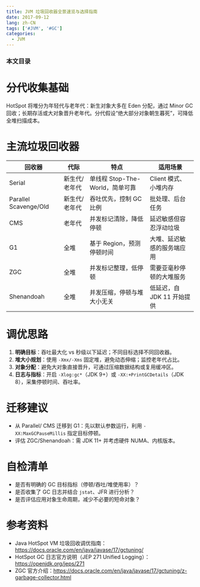 ```yaml
---
title: JVM 垃圾回收器全景速览与选择指南
date: 2017-09-12
lang: zh-CN
tags: ['#JVM', '#GC']
categories:
  - JVM
---
```


### 本文目录
<!-- toc -->

# 分代收集基础
HotSpot 将堆分为年轻代与老年代：新生对象大多在 Eden 分配，通过 Minor GC 回收；长期存活或大对象晋升老年代。分代假设“绝大部分对象朝生暮死”，可降低全堆扫描成本。

# 主流垃圾回收器
| 回收器 | 代际 | 特点 | 适用场景 |
|---|---|---|---|
| Serial | 新生代/老年代 | 单线程 Stop-The-World，简单可靠 | Client 模式、小堆内存 |
| Parallel Scavenge/Old | 新生代/老年代 | 吞吐优先，控制 GC 比例 | 批处理、后台任务 |
| CMS | 老年代 | 并发标记清除，降低停顿 | 延迟敏感但容忍浮动垃圾 |
| G1 | 全堆 | 基于 Region，预测停顿时间 | 大堆、延迟敏感的服务端应用 |
| ZGC | 全堆 | 并发标记整理，低停顿 | 需要亚毫秒停顿的大堆服务 |
| Shenandoah | 全堆 | 并发压缩，停顿与堆大小无关 | 低延迟，自 JDK 11 开始提供 |

# 调优思路
1. **明确目标**：吞吐最大化 vs 秒级以下延迟；不同目标选择不同回收器。
2. **堆大小规划**：使用 `-Xmx/-Xms` 固定堆，避免动态伸缩；监控老年代占比。
3. **对象分配**：避免大对象直接晋升，可通过压缩数据结构或复用缓冲区。
4. **日志与指标**：开启 `-Xlog:gc*`（JDK 9+）或 `-XX:+PrintGCDetails`（JDK 8），采集停顿时间、吞吐率。

# 迁移建议
- 从 Parallel/ CMS 迁移到 G1：先以默认参数运行，利用 `-XX:MaxGCPauseMillis` 指定目标停顿。
- 评估 ZGC/Shenandoah：需 JDK 11+ 并考虑硬件 NUMA、内核版本。

# 自检清单
- 是否有明确的 GC 目标指标（停顿/吞吐/堆使用率）？
- 是否收集了 GC 日志并结合 `jstat`、JFR 进行分析？
- 是否评估应用对象生命周期，减少不必要的短命对象？

# 参考资料
- Java HotSpot VM 垃圾回收调优指南：https://docs.oracle.com/en/java/javase/17/gctuning/
- HotSpot GC 日志官方说明（JEP 271 Unified Logging）：https://openjdk.org/jeps/271
- ZGC 官方介绍：https://docs.oracle.com/en/java/javase/17/gctuning/z-garbage-collector.html
